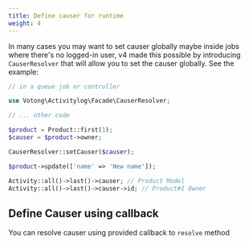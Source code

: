 ```yaml
---
title: Define causer for runtime
weight: 4
---
```


In many cases you may want to set causer globally maybe inside jobs where there's no logged-in user, v4 made this possible by introducing `CauserResolver` that will allow you to set the causer globally. See the example:

```php
// in a queue job or controller

use Votong\Activitylog\Facade\CauserResolver;

// ... other code

$product = Product::first(1);
$causer = $product->owner;

CauserResolver::setCauser($causer);

$product->update(['name' => 'New name']);

Activity::all()->last()->causer; // Product Model
Activity::all()->last()->causer->id; // Product#1 Owner

```

## Define Causer using callback

You can resolve causer using provided callback to `resolve` method
